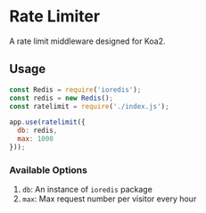 # Rate Limiter

A rate limit middleware designed for Koa2.

## Usage

```javascript
const Redis = require('ioredis');
const redis = new Redis();
const ratelimit = require('./index.js');

app.use(ratelimit({
  db: redis,
  max: 1000
}));
```
### Available Options

1. `db`: An instance of `ioredis` package
2. `max`: Max request number per visitor every hour
